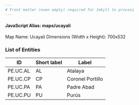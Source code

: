 ```yaml
---
# Front matter (even empty) required for Jekyll to process
---
```


#### JavaScript Alias: maps/ucayali

Map Name: Ucayali
Dimensions (Width x Height): 700x532


### List of Entities

ID | Short label | Label
---|---|---|
PE.UC.AL| AL | Atalaya
PE.UC.CP| CP | Coronel Portillo
PE.UC.PA| PA | Padre Abad
PE.UC.PU| PU | Purús
